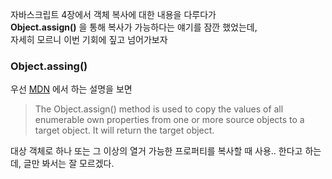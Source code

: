 자바스크립트 4장에서 객체 복사에 대한 내용을 다루다가   
__Object.assign()__ 을 통해 복사가 가능하다는 얘기를 잠깐 했었는데,  
자세히 모르니 이번 기회에 짚고 넘어가보자  
  
    
### Object.assing()
우선 [MDN](https://developer.mozilla.org/en-US/docs/Web/JavaScript/Reference/Global_Objects/Object/assign) 에서 하는 설명을 보면  
> The Object.assign() method is used to copy the values of all enumerable own properties from one or more source objects to a target object. It will return the target object.  

대상 객체로 하나 또는 그 이상의 열거 가능한 프로퍼티를 복사할 때 사용.. 한다고 하는데, 글만 봐서는 잘 모르겠다.  
  
 
